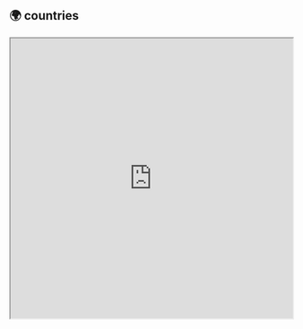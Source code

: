 ## 🌍 countries

<iframe src="https://wuhao028.github.io/countryMap/" width="100%" height="500px"></iframe>
